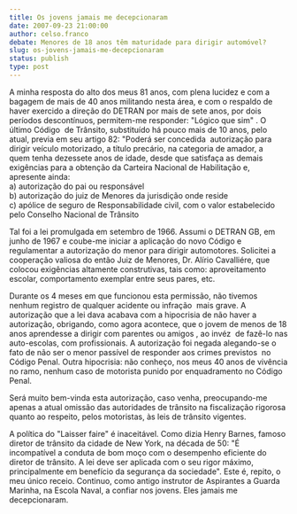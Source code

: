 ```yaml
---
title: Os jovens jamais me decepcionaram
date: 2007-09-23 21:00:00
author: celso.franco
debate: Menores de 18 anos têm maturidade para dirigir automóvel?
slug: os-jovens-jamais-me-decepcionaram
status: publish 
type: post
---
```


A minha resposta do alto dos meus 81 anos, com plena lucidez e com a bagagem de mais de 40 anos militando nesta área, e com o respaldo de haver exercido a direção do DETRAN por mais de sete anos, por dois períodos descontínuos, permitem-me responder: "Lógico que sim" . O último Código  de Trânsito, substituído há pouco mais de 10 anos, pelo atual, previa em seu artigo 82: "Poderá ser concedida  autorização para dirigir veículo motorizado, a título precário, na categoria de amador, a  quem tenha dezessete anos de idade, desde que satisfaça as demais exigências para a obtenção da Carteira Nacional de Habilitação e, apresente ainda:  
a) autorização do pai ou responsável  
b) autorização do juiz de Menores da jurisdição onde reside  
c) apólice de seguro de Responsabilidade civil, com o valor estabelecido pelo Conselho Nacional de Trânsito


Tal foi a lei promulgada em setembro de 1966. Assumi o DETRAN GB, em junho de 1967 e coube-me iniciar a aplicação do novo Código e regulamentar a autorização do menor para dirigir automotores. Solicitei a cooperação valiosa do então Juiz de Menores, Dr. Alírio Cavalliére, que  colocou exigências altamente construtivas, tais como: aproveitamento escolar, comportamento exemplar entre seus pares, etc.


Durante os 4 meses em que funcionou esta permissão, não tivemos nenhum registro de qualquer acidente ou infração  mais grave. A autorização que a lei dava acabava com a hipocrisia de não haver a autorização, obrigando, como agora acontece, que o jovem de menos de 18 anos aprendesse a dirigir com parentes ou amigos , ao invéz  de fazê-lo nas auto-escolas, com profissionais. A autorização foi negada alegando-se o fato de não ser o menor passível de responder aos crimes previstos  no Código Penal. Outra hipocrisia: não conheço, nos meus 40 anos de vivência no ramo, nenhum caso de motorista punido por enquadramento no Código Penal. 


Será muito bem-vinda esta autorização, caso venha, preocupando-me apenas a atual omissão das autoridades de trânsito na fiscalização rigorosa quanto ao respeito, pelos motoristas, às leis de trânsito vigentes.


A política do "Laisser faire" é inaceitável. Como dizia Henry Barnes, famoso diretor de trânsito da cidade de New York, na década de 50: "É incompatível a conduta de bom moço com o desempenho eficiente do diretor de trânsito. A lei deve ser aplicada com o seu rigor máximo, principalmente em benefício da segurança da sociedade". Este é, repito, o meu único receio. Continuo, como antigo instrutor de Aspirantes a Guarda Marinha, na Escola Naval, a confiar nos jovens. Eles jamais me decepcionaram.


